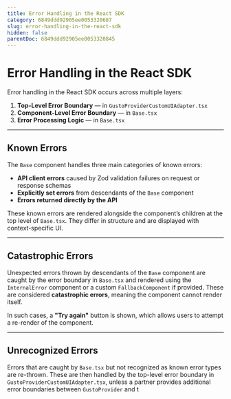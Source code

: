```yaml
---
title: Error Handling in the React SDK
category: 6849ddd92905ee0053320687
slug: error-handling-in-the-react-sdk
hidden: false
parentDoc: 6849ddd92905ee0053320845
---
```


# Error Handling in the React SDK

Error handling in the React SDK occurs across multiple layers:

1. **Top-Level Error Boundary** — in `GustoProviderCustomUIAdapter.tsx`
2. **Component-Level Error Boundary** — in `Base.tsx`
3. **Error Processing Logic** — in `Base.tsx`

---

## Known Errors

The `Base` component handles three main categories of known errors:

- **API client errors** caused by Zod validation failures on request or response schemas
- **Explicitly set errors** from descendants of the `Base` component
- **Errors returned directly by the API**

These known errors are rendered alongside the component’s children at the top level of `Base.tsx`. They differ in structure and are displayed with context-specific UI.

---

## Catastrophic Errors

Unexpected errors thrown by descendants of the `Base` component are caught by the error boundary in `Base.tsx` and rendered using the `InternalError` component or a custom `FallbackComponent` if provided. These are considered **catastrophic errors**, meaning the component cannot render itself.

In such cases, a **"Try again"** button is shown, which allows users to attempt a re-render of the component.

---

## Unrecognized Errors

Errors that are caught by `Base.tsx` but not recognized as known error types are re-thrown. These are then handled by the top-level error boundary in `GustoProviderCustomUIAdapter.tsx`, unless a partner provides additional error boundaries between `GustoProvider` and t
